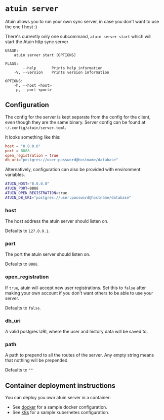 # `atuin server`

Atuin allows you to run your own sync server, in case you don't want to use the
one I host :)

There's currently only one subcommand, `atuin server start` which will start the
Atuin http sync server

```
USAGE:
    atuin server start [OPTIONS]

FLAGS:
        --help       Prints help information
    -V, --version    Prints version information

OPTIONS:
    -h, --host <host>
    -p, --port <port>
```

## Configuration

The config for the server is kept separate from the config for the client, even
though they are the same binary. Server config can be found at
`~/.config/atuin/server.toml`.

It looks something like this:

```toml
host = "0.0.0.0"
port = 8888
open_registration = true
db_uri="postgres://user:password@hostname/database"
```

Alternatively, configuration can also be provided with environment variables.

```sh
ATUIN_HOST="0.0.0.0"
ATUIN_PORT=8888
ATUIN_OPEN_REGISTRATION=true
ATUIN_DB_URI="postgres://user:password@hostname/database"
```

### host

The host address the atuin server should listen on.

Defaults to `127.0.0.1`.

### port

The port the atuin server should listen on.

Defaults to `8888`.

### open_registration

If `true`, atuin will accept new user registrations.
Set this to `false` after making your own account if you don't want others to be
able to use your server.

Defaults to `false`.

### db_uri

A valid postgres URI, where the user and history data will be saved to.

### path

A path to prepend to all the routes of the server. Any empty string means that nothing will be prepended.

Defaults to `""`

## Container deployment instructions

You can deploy you own atuin server in a container:

* See [docker](docker.md) for a sample docker configuration.
* See [k8s](k8s.md) for a sample kubernetes configuration.

